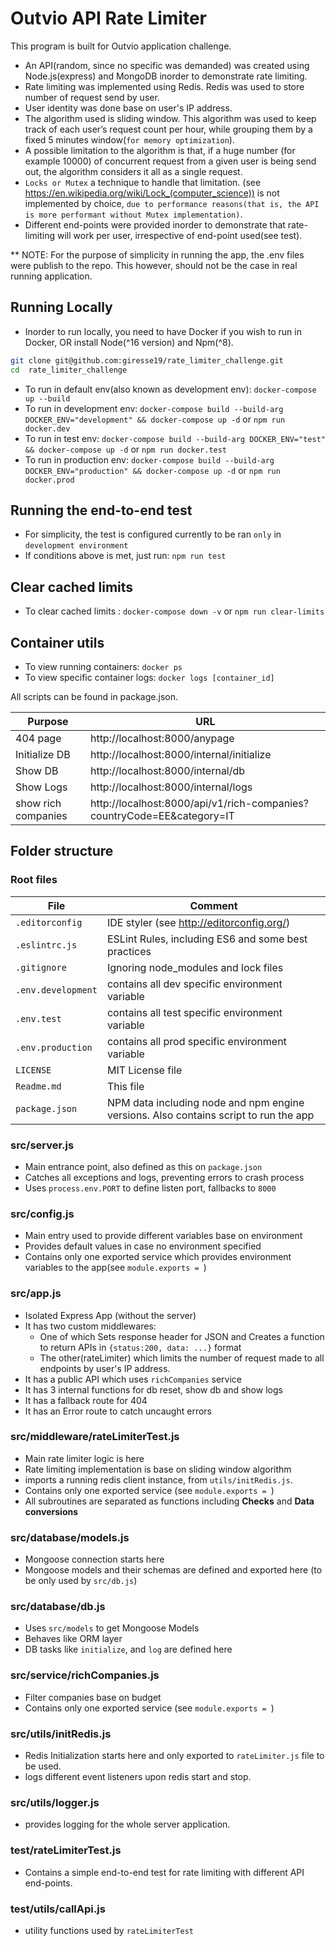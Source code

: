 # Outvio API Rate Limiter

This program is built for Outvio application challenge.

* An API(random, since no specific was demanded) was created using Node.js(express) and MongoDB inorder to demonstrate rate limiting. 
* Rate limiting was implemented using Redis. Redis was used to store number of request send by user.
* User identity was done base on user's IP address.
* The algorithm used is sliding window. This algorithm was used to keep track of each user’s request count per hour,
 while grouping them by a fixed 5 minutes window(`for memory optimization`).
* A possible limitation to the algorithm is that, if a huge number (for example 10000) of concurrent request
 from a given user is being send out, the algorithm considers it all as a single request.
* `Locks or Mutex` a technique to handle that limitation. (see https://en.wikipedia.org/wiki/Lock_(computer_science)) is not
 implemented by choice, `due to performance reasons(that is, the API is more performant without Mutex implementation)`.
* Different end-points were provided inorder to demonstrate that rate-limiting will work per user, irrespective of end-point used(see test).

** NOTE: For the purpose of simplicity in running the app, the .env files were publish to the repo. This however, should not be the case in real running application.

## Running Locally

* Inorder to run locally, you need to have Docker if you wish to run in Docker, OR install Node(^16 version) and Npm(^8).

```sh
git clone git@github.com:giresse19/rate_limiter_challenge.git
cd  rate_limiter_challenge
```
* To run in default env(also known as development env): `docker-compose up --build`
* To run in development env: `docker-compose build --build-arg DOCKER_ENV="development" && docker-compose up -d` or `npm run docker.dev`
* To run in test env: `docker-compose build --build-arg DOCKER_ENV="test" && docker-compose up -d` or `npm run docker.test`
* To run in production env: `docker-compose build --build-arg DOCKER_ENV="production" && docker-compose up -d` or `npm run docker.prod`

## Running the end-to-end test
* For simplicity, the test is configured currently to be ran `only` in `development environment` 
* If conditions above is met, just run: `npm run test`

## Clear cached limits
* To clear cached limits : `docker-compose down -v` or `npm run clear-limits`

## Container utils
* To view running containers: `docker ps`
* To view specific container logs: `docker logs [container_id]`


All scripts can be found in package.json.

| Purpose | URL
| - | -
| 404 page | http://localhost:8000/anypage
| Initialize DB | http://localhost:8000/internal/initialize
| Show DB | http://localhost:8000/internal/db
| Show Logs | http://localhost:8000/internal/logs
| show rich companies | http://localhost:8000/api/v1/rich-companies?countryCode=EE&category=IT

## Folder structure

### Root files

| File | Comment
| - | -
| `.editorconfig` | IDE styler (see http://editorconfig.org/)
| `.eslintrc.js` | ESLint Rules, including ES6 and some best practices
| `.gitignore` | Ignoring node_modules and lock files 
| `.env.development` | contains all dev specific environment variable 
| `.env.test` | contains all test specific environment variable 
| `.env.production` | contains all prod specific environment variable 
| `LICENSE` | MIT License file
| `Readme.md` | This file
| `package.json` | NPM data including node and npm engine versions. Also contains script to run the app

### src/server.js
* Main entrance point, also defined as this on `package.json`
* Catches all exceptions and logs, preventing errors to crash process
* Uses `process.env.PORT` to define listen port, fallbacks to `8000`

### src/config.js
* Main entry used to provide different variables base on environment
* Provides default values in case no environment specified
* Contains only one exported service which provides environment variables to the app(see `module.exports = `)

### src/app.js
* Isolated Express App (without the server)
* It has two custom middlewares:
  * One of which Sets response header for JSON and Creates a function to return APIs in `{status:200, data: ...}` format
  * The other(rateLimiter) which limits the number of request made to all endpoints by user's IP address.
* It has a public API which uses `richCompanies` service
* It has 3 internal functions for db reset, show db and show logs
* It has a fallback route for 404
* It has an Error route to catch uncaught errors

### src/middleware/rateLimiterTest.js
* Main rate limiter logic is here
* Rate limiting implementation is base on sliding window algorithm
* imports a running redis client instance, from `utils/initRedis.js`.
* Contains only one exported service (see `module.exports = `)
* All subroutines are separated as functions including **Checks** and **Data conversions**

### src/database/models.js
* Mongoose connection starts here
* Mongoose models and their schemas are defined and exported here (to be only used by `src/db.js`)

### src/database/db.js
* Uses `src/models` to get Mongoose Models
* Behaves like ORM layer
* DB tasks like `initialize`, and `log` are defined here

### src/service/richCompanies.js
* Filter companies base on budget
* Contains only one exported service (see `module.exports = `)
 
 ### src/utils/initRedis.js
* Redis Initialization starts here and only exported to `rateLimiter.js` file to be used.
* logs different event listeners upon redis start and stop. 

### src/utils/logger.js
* provides logging for the whole server application.

### test/rateLimiterTest.js
* Contains a simple end-to-end test for rate limiting with different API end-points.

### test/utils/callApi.js
* utility functions used by `rateLimiterTest`


